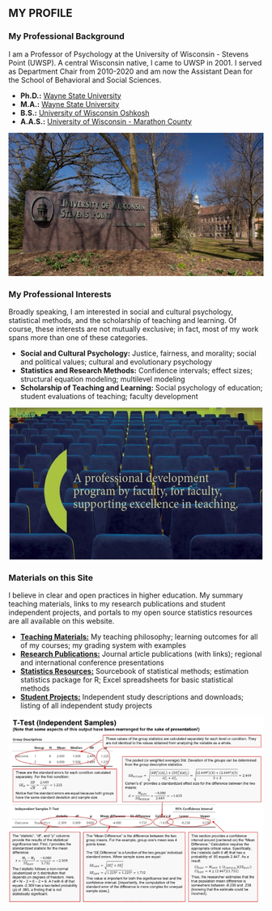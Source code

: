 ## MY PROFILE

### My Professional Background

I am a Professor of Psychology at the University of Wisconsin - Stevens Point (UWSP). A central Wisconsin native, I came to UWSP in 2001. I served as Department Chair from 2010-2020 and am now the Assistant Dean for the School of Behavioral and Social Sciences.

- **Ph.D.:** [Wayne State University](http://www.clas.wayne.edu/psychology/)
- **M.A.:** [Wayne State University](http://www.clas.wayne.edu/psychology/)
- **B.S.:** [University of Wisconsin Oshkosh](https://www.uwosh.edu/psychology)
- **A.A.S.:** [University of Wisconsin - Marathon County](https://www.uwsp.edu/wausau/Pages/default.aspx)

<p align="center" class=icon><kbd><img src="teaching/UWSP.jpg"></kbd></p>

### My Professional Interests

Broadly speaking, I am interested in social and cultural psychology, statistical methods, and the scholarship of teaching and learning. Of course, these interests are not mutually exclusive; in fact, most of my work spans more than one of these categories.

- **Social and Cultural Psychology:** Justice, fairness, and morality; social and political values; cultural and evolutionary psychology
- **Statistics and Research Methods:** Confidence intervals; effect sizes; structural equation modeling; multilevel modeling
- **Scholarship of Teaching and Learning:** Social psychology of education; student evaluations of teaching; faculty development

<p align="center" class=icon><kbd><img src="research/FACETS.jpg"></kbd></p>

### Materials on this Site

I believe in clear and open practices in higher education. My summary teaching materials, links to my research publications and student independent projects, and portals to my open source statistics resources are all available on this website.

- [**Teaching Materials:**](./teaching/) My teaching philosophy; learning outcomes for all of my courses; my grading system with examples
- [**Research Publications:**](./research/) Journal article publications (with links); regional and international conference presentations
- [**Statistics Resources:**](./resources/) Sourcebook of statistical methods; estimation statistics package for R; Excel spreadsheets for basic statistical methods
- [**Student Projects:**](./projects/) Independent study descriptions and downloads; listing of all independent study projects

<p align="center" class=icon><kbd><img src="resources/Sourcebook.jpg"></kbd></p>